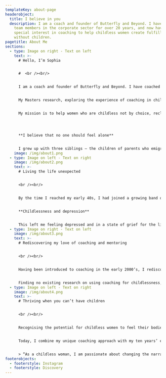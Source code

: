 ```yaml
---
templateKey: about-page
headerobject:
  title: I believe in you
  description: I am a coach and founder of Butterfly and Beyond. I have coached
    team members in the corporate sector for over 20 years, and now have a
    special interest in coaching to help childless women create fulfilling lives
    without children.
pagetitle: About Me
sections:
  - type: Image on right - Text on left
    text: >-
      # Hello, I’m Sophia


      #  <br /><br/>


      I am a coach and founder of Butterfly and Beyond. I have coached team members in the corporate sector for over 20 years, and now have a special interest in coaching to help childless women create fulfilling lives without children.


      My Masters research, exploring the experience of coaching in childless women, received an award from the European Mentoring and Coaching Council, UK, for the dissertation with the highest potential for societal benefit.


      My mission is to help women who are childless not by choice, reclaim their sense of self and move from simply existing, and just about coping with being childless forever, to truly living whole and fulfilled lives. I promote inclusivity and raise awareness of the unconscious bias that marginalises, isolates and strips people of their self-worth and role within society, including within the media and the workplace.




      **I believe that no one should feel alone**


      I grew up with three siblings – the children of parents who emigrated to the UK in the 50’s and 60’s, and remember sometimes feeling different and “other” from my friends because of my ethnicity. Bonded by our “otherness” we were close growing-up, having fun and adventures together. However, when I was thirteen, my brother died by suicide; I was left devastated and family stability was shattered. These events made me a passionate believer that no one should feel alone, the importance of good mental health, and a fierce defender of those who don’t fit neat societal norms.
    image: /img/about1.png
  - type: Image on left - Text on right
    image: /img/about2.png
    text: >-
      # Living the life unexpected


      <br /><br/>


      By the time I reached my early 40s, I had joined a growing band of single, childless women. I had created a rewarding corporate career working in companies which develop therapies to help people with rare diseases. Unwittingly, I had let my time be consumed by my career, and I realised that my hope of meeting someone special, to settle down and have a family, was not going to happen. I tried fertility treatment on my own, and when eventually I was told that I suffered from adenomyosis and that my only option was to go abroad and use donor eggs, I decided to draw the curtains on my dream.


      **Childlessness and depression**


      This left me feeling depressed and in a state of grief for the life I had imagined. I found support through an organisation called Gateway Women, and when I was emotionally strong enough, I found an empathetic life coach to help me create a new plan for the future that would teach me how to live a childless life.
  - type: Image on right - Text on left
    image: /img/about3.png
    text: >-
      # Rediscovering my love of coaching and mentoring


      <br /><br/>


      Having been introduced to coaching in the early 2000’s, I rediscovered the joy I gained from coaching and mentoring others, and enrolled in a Masters in Coaching and Mentoring to deepen my knowledge and further my practice, during which I developed my own coaching model. Through coaching, I wanted to do for other childless women what others had done for me – help them to regain their confidence and motivation and find their path forward.


      Finding no existing research on using coaching for childlessness, I focused my research on the experience of coaching in childless women, which is the first research into coaching in this area.
  - type: Image on left - Text on right
    image: /img/about4.png
    text: >-
      # Thriving when you can’t have children


      <br /><br/>


      Recognising the potential for childless women to feel their bodies had failed them, I felt it imperative that my coaching approach was holistic, and incorporated mind, body and spirit.


      Today, I combine my unique coaching approach with my ten years’ experience as a British Wheel of Yoga teacher with additional training in therapeutic and yin yoga, in a six-month online **[Thrive coaching](/thrive)** program, working with women individually to transform how they view themselves from the inside out, and re-envision their lives with a renewed sense of purpose.


      > “As a childless woman, I am passionate about changing the narrative around womanhood and childlessness within a pronatalist society including the media, ensuring **[inclusivity](/inclusivity)** within the workplace, and helping women to realise how much worth and potential they hold within themselves”.
footerobjects:
  - footerstyle: Instagram
  - footerstyle: Discovery
---
```

